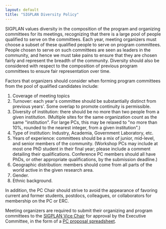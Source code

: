 ```yaml
---
layout: default
title: "SIGPLAN Diversity Policy"
---
```

SIGPLAN values diversity in the composition of the program and
organizing committees for its meetings, recognizing that there is a
large pool of people qualified to serve on the committees. Each
year, meeting organizers must choose a subset of these qualified
people to serve on program committees. People chosen to serve on
such committees are seen as leaders in the community, and hence we
must take pains to ensure that they are chosen fairly and represent
the breadth of the community. Diversity should also be considered
with respect to the composition of previous program committees to
ensure fair representation over time.  

Factors that organizers should consider when forming program
committees from the pool of qualified candidates include:

<!-- BCP: Are these rules just for PCs, or also for EPCs, ERCs, etc.?? I am 
     inclined to leave the language as-is for now. -->
<!-- AF: My memory says that we discussed ERC specifically not having to stick
     to strict rules, since it is expertise-based. EPC is something that 
     only PLDI has. I think it should apply to it. -->


1.  Coverage of meeting topics
2.  Turnover: each year's committee should be substantially
    distinct from previous years'. Some overlap to promote continuity
    is permissible.
3.  Diversity of institution: there should be no more than
    two people from a given institution. 
    (Multiple sites for the same organization count as the same
    "institution". For large PCs, this may be relaxed to "no more than 10%,
    rounded to the nearest integer, from a given institution".) 
4.  Type of institution: Industry, Academia, Government Laboratory,
    etc.
5.  Years of experience: committees should be a mix of junior,
    mid-level, and senior members of the community.  (Workshop PCs may
    include at most one PhD student in their final year; please include a
    comment detailing their qualifications.  Conference PC members should
    all have PhDs, or other appropriate qualifications, by the submission deadline.)  
6.  Geographic distribution: members should come from all parts of
    the world active in the given research area.
7.  Gender.
8.  Ethnic background.

In addition, the PC Chair should strive to avoid the appearance of favoring
current and former students, postdocs, colleagues, or collaborators for
membership on the PC or ERC.

Meeting organizers are required to submit their organizing and program
committees to the
[SIGPLAN Vice Chair](mailto:vc_sigplan@acm.org?subject=Program%20Committee%20Approval)
for approval by the Executive Committee, in the form of a
[PC proposal spreadsheet](/Resources/Guidelines/sigplan-pc-proposal-template.xlsx).
